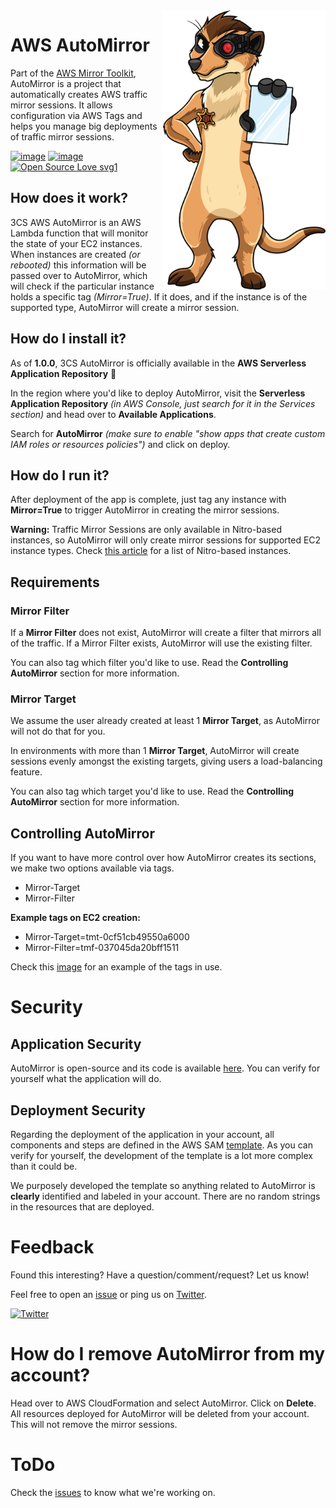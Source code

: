 <img align="right" width="260" height="447" src="https://github.com/3CORESec/AWS-MIRROR-TOOLKIT/raw/master/assets/imgs/mirror-officer-mascot-small.png">

# AWS AutoMirror

Part of the [AWS Mirror Toolkit](https://github.com/3CORESec/aws-mirror-toolkit), AutoMirror is a project that automatically creates AWS traffic mirror sessions. It allows configuration via AWS Tags and helps you manage big deployments of traffic mirror sessions. 

[![image](https://img.shields.io/badge/AutoMirror-1.0.0-GREEN)](#)
[![image](https://img.shields.io/badge/BuiltOn-AWS-orange)](#)
[![Open Source Love svg1](https://badges.frapsoft.com/os/v1/open-source.svg?v=103)](https://github.com/ellerbrock/open-source-badges/)

## How does it work?

3CS AWS AutoMirror is an AWS Lambda function that will monitor the state of your EC2 instances. When instances are created *(or rebooted)* this information will be passed over to AutoMirror, which will check if the particular instance holds a specific tag *(Mirror=True)*. If it does, and if the instance is of the supported type, AutoMirror will create a mirror session.  

## How do I install it?

As of **1.0.0**, 3CS AutoMirror is officially available in the **AWS Serverless Application Repository** 🎉

In the region where you'd like to deploy AutoMirror, visit the **Serverless Application Repository** *(in AWS Console, just search for it in the Services section)* and head over to **Available Applications**. 

Search for **AutoMirror** *(make sure to enable "show apps that create custom IAM roles or resources policies")* and click on deploy.

## How do I run it?

After deployment of the app is complete, just tag any instance with **Mirror=True** to trigger AutoMirror in creating the mirror sessions.

**Warning:** Traffic Mirror Sessions are only available in Nitro-based instances, so AutoMirror will only create mirror sessions for supported EC2 instance types. Check [this article](https://docs.aws.amazon.com/AWSEC2/latest/UserGuide/instance-types.html#ec2-nitro-instances) for a list of Nitro-based instances.

## Requirements

### Mirror Filter

If a **Mirror Filter** does not exist, AutoMirror will create a filter that mirrors all of the traffic. If a Mirror Filter exists, AutoMirror will use the existing filter. 

You can also tag which filter you'd like to use. Read the **Controlling AutoMirror** section for more information.

### Mirror Target

We assume the user already created at least 1 **Mirror Target**, as AutoMirror will not do that for you. 

In environments with more than 1 **Mirror Target**, AutoMirror will create sessions evenly amongst the existing targets, giving users a load-balancing feature.

You can also tag which target you'd like to use. Read the **Controlling AutoMirror** section for more information.

## Controlling AutoMirror

If you want to have more control over how AutoMirror creates its sections, we make two options available via tags.

- Mirror-Target
- Mirror-Filter

**Example tags on EC2 creation:**

- Mirror-Target=tmt-0cf51cb49550a6000
- Mirror-Filter=tmf-037045da20bff1511

Check this [image](./Imgs/advanced-tags.png) for an example of the tags in use.

# Security

## Application Security

AutoMirror is open-source and its code is available [here](./Code/index.js). You can verify for yourself what the application will do. 

## Deployment Security

Regarding the deployment of the application in your account, all components and steps are defined in the AWS SAM [template](./Code/template.yaml). As you can verify for yourself, the development of the template is a lot more complex than it could be.

We purposely developed the template so anything related to AutoMirror is **clearly** identified and labeled in your account. There are no random strings in the resources that are deployed.

# Feedback

Found this interesting? Have a question/comment/request? Let us know! 

Feel free to open an [issue](https://github.com/3CORESec/aws-automirror/issues) or ping us on [Twitter](https://twitter.com/3CORESec).

[![Twitter](https://img.shields.io/twitter/follow/3CORESec.svg?style=social&label=Follow)](https://twitter.com/3CORESec)

# How do I remove AutoMirror from my account?

Head over to AWS CloudFormation and select AutoMirror. Click on **Delete**. All resources deployed for AutoMirror will be deleted from your account. This will not remove the mirror sessions. 

# ToDo

Check the [issues](https://github.com/3CORESec/aws-automirror/issues) to know what we're working on. 
